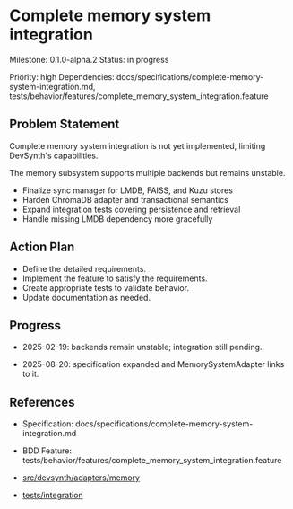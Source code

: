 # Complete memory system integration
Milestone: 0.1.0-alpha.2
Status: in progress

Priority: high
Dependencies: docs/specifications/complete-memory-system-integration.md, tests/behavior/features/complete_memory_system_integration.feature

## Problem Statement
Complete memory system integration is not yet implemented, limiting DevSynth's capabilities.



The memory subsystem supports multiple backends but remains unstable.

- Finalize sync manager for LMDB, FAISS, and Kuzu stores
- Harden ChromaDB adapter and transactional semantics
- Expand integration tests covering persistence and retrieval
- Handle missing LMDB dependency more gracefully

## Action Plan
- Define the detailed requirements.
- Implement the feature to satisfy the requirements.
- Create appropriate tests to validate behavior.
- Update documentation as needed.

## Progress
- 2025-02-19: backends remain unstable; integration still pending.

- 2025-08-20: specification expanded and MemorySystemAdapter links to it.

## References
- Specification: docs/specifications/complete-memory-system-integration.md
- BDD Feature: tests/behavior/features/complete_memory_system_integration.feature

- [src/devsynth/adapters/memory](../src/devsynth/adapters/memory)
- [tests/integration](../tests/integration)
